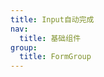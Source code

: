 ```yaml
---
title: Input自动完成
nav:
  title: 基础组件
group:
  title: FormGroup
---
```


<code src="./index.tsx" />


<API></API>

